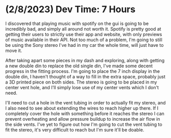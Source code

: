 # (2/8/2023) Dev Time: 7 Hours

I discovered that playing music with spotify on the gui is going to be incredibly bad, and simply all around not worth it. 
Spotify is pretty good at getting their users to strictly use their app and website, with only previews of music available in their API.
Not too much of a problem, I'm going to still be using the Sony stereo I've had in my car the whole time, will just have to move it.

After taking apart some pieces in my dash and exploring, along with getting a new double din to replace the old single din, I've made some decent progress in the fitting process.
I'm going to place the 7 inch display in the double din, I haven't thought of a way to fill in the extra space, probably just a 3D printed piece on both sides.
The stereo is going to be placed in my center vent hole, and I'll simply lose use of my center vents which I don't need.

I'll need to cut a hole in the vent tubing in order to actually fit my stereo, and I also need to see about extending the wires to reach higher up there.
If I completely cover the hole with something before it reaches the stereo I can prevent overheating and allow pressure buildup to increase the air flow in the side vents.
I've yet to figure out how I'm going to cut the vent tubing to fit the stereo, it's very difficult to reach but I'm sure it'll be doable.
